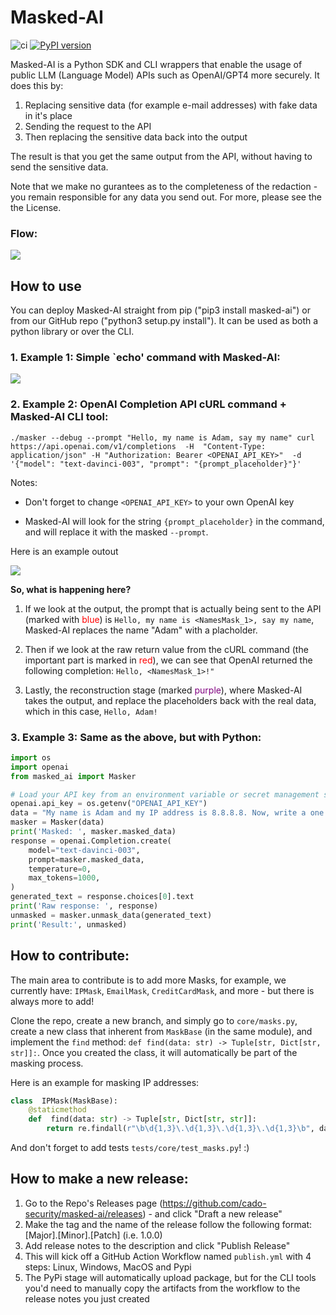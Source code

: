 # Masked-AI
![ci](https://github.com/cado-security/masked-ai/actions/workflows/app-ci.yml/badge.svg?branch=main)
[![PyPI version](https://badge.fury.io/py/masked-ai.svg)](https://badge.fury.io/py/masked-ai)

Masked-AI is a Python SDK and CLI wrappers that enable the usage of public LLM (Language Model) APIs such as OpenAI/GPT4 more securely.
It does this by:
1. Replacing sensitive data (for example e-mail addresses) with fake data in it's place
2. Sending the request to the API
3. Then replacing the sensitive data back into the output

The result is that you get the same output from the API, without having to send the sensitive data.

Note that we make no gurantees as to the completeness of the redaction - you remain responsible for any data you send out. For more, please see the the License.

### Flow:

![](docs/flow2.png)

  

## How to use

You can deploy Masked-AI straight from pip ("pip3 install masked-ai") or from our GitHub repo ("python3 setup.py install"). It can be used as both a python library or over the CLI.

 

### 1. Example 1: Simple `echo' command with Masked-AI:

![](docs/screenshot1.png)

  

### 2. Example 2: OpenAI Completion API cURL command + Masked-AI CLI tool:

```
./masker --debug --prompt "Hello, my name is Adam, say my name" curl https://api.openai.com/v1/completions  -H  "Content-Type: application/json" -H "Authorization: Bearer <OPENAI_API_KEY>"  -d  '{"model": "text-davinci-003", "prompt": "{prompt_placeholder}"}'
```

Notes:

* Don't forget to change `<OPENAI_API_KEY>` to your own OpenAI key

* Masked-AI will look for the string `{prompt_placeholder}` in the command, and will replace it with the masked `--prompt`.

  

Here is an example outout

![](docs/screenshot2.png)

  

**So, what is happening here?**

1. If we look at the output, the prompt that is actually being sent to the API (marked with <span style="color:#ff0000">blue</span>) is `Hello, my name is <NamesMask_1>, say my name`, Masked-AI replaces the name "Adam" with a placholder.

2. Then if we look at the raw return value from the cURL command (the important part is marked in <span style="color:red">red</span>), we can see that OpenAI returned the following completion: `Hello, <NamesMask_1>!"`

3. Lastly, the reconstruction stage (marked <span style="color:purple">purple</span>), where Masked-AI takes the output, and replace the placeholders back with the real data, which in this case, `Hello, Adam!`

 

### 3. Example 3: Same as the above, but with Python:


```python
import os
import openai
from masked_ai import Masker

# Load your API key from an environment variable or secret management service
openai.api_key = os.getenv("OPENAI_API_KEY")
data = "My name is Adam and my IP address is 8.8.8.8. Now, write a one line poem:"
masker = Masker(data)
print('Masked: ', masker.masked_data)
response = openai.Completion.create(
    model="text-davinci-003",
    prompt=masker.masked_data,
    temperature=0,
    max_tokens=1000,
)
generated_text = response.choices[0].text
print('Raw response: ', response)
unmasked = masker.unmask_data(generated_text)
print('Result:', unmasked)
```
 

## How to contribute:

The main area to contribute is to add more Masks, for example, we currently have: `IPMask`, `EmailMask`, `CreditCardMask`, and more - but there is always more to add!

Clone the repo, create a new branch, and simply go to `core/masks.py`, create a new class that inherent from `MaskBase` (in the same module), and implement the `find` method: `def find(data: str) -> Tuple[str, Dict[str, str]]:`. Once you created the class, it will automatically be part of the masking process.

Here is an example for masking IP addresses:

  

```python
class  IPMask(MaskBase):
    @staticmethod
    def  find(data: str) -> Tuple[str, Dict[str, str]]:
        return re.findall(r"\b\d{1,3}\.\d{1,3}\.\d{1,3}\.\d{1,3}\b", data)
```

And don't forget to add tests `tests/core/test_masks.py`! :)


## How to make a new release:
1. Go to the Repo's Releases page (https://github.com/cado-security/masked-ai/releases) - and click "Draft a new release"
2. Make the tag and the name of the release follow the following format: [Major].[Minor].[Patch] (i.e. 1.0.0)
3. Add release notes to the description and click "Publish Release"
4. This will kick off a GitHub Action Workflow named `publish.yml` with 4 steps: Linux, Windows, MacOS and Pypi
5. The PyPi stage will automatically upload package, but for the CLI tools you'd need to manually copy the artifacts from the workflow to the release notes you just created
